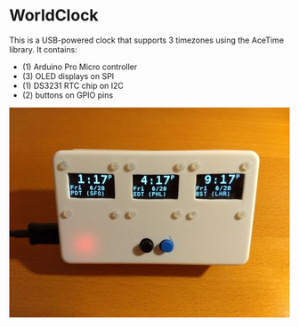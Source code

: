 # WorldClock

This is a USB-powered clock that supports 3 timezones using the AceTime library.
It contains:

* (1) Arduino Pro Micro controller
* (3) OLED displays on SPI
* (1) DS3231 RTC chip on I2C
* (2) buttons on GPIO pins

![WorldClock](WorldClock.jpg)
